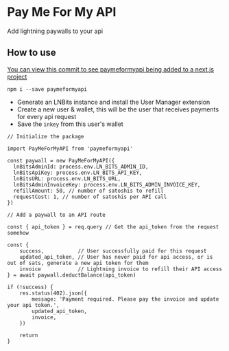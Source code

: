 # Pay Me For My API

Add lightning paywalls to your api

## How to use

[You can view this commit to see paymeformyapi being added to a next.js project](https://github.com/neb-b/usdebt.wtf/commit/d8856abf3a97eaa4b03adba7b0a5b3aa1a610cff)

```
npm i --save paymeformyapi
```

- Generate an LNBits instance and install the User Manager extension
- Create a new user & wallet, this will be the user that receives payments for every api request
- Save the `inkey` from this user's wallet

```
// Initialize the package

import PayMeForMyAPI from 'paymeformyapi'

const paywall = new PayMeForMyAPI({
  lnBitsAdminId: process.env.LN_BITS_ADMIN_ID,
  lnBitsApiKey: process.env.LN_BITS_API_KEY,
  lnBitsURL: process.env.LN_BITS_URL,
  lnBitsAdminInvoiceKey: process.env.LN_BITS_ADMIN_INVOICE_KEY,
  refillAmount: 50, // number of satoshis to refill
  requestCost: 1, // number of satoshis per API call
})
```

```
// Add a paywall to an API route

const { api_token } = req.query // Get the api_token from the request somehow

const {
    success,           // User successfully paid for this request
    updated_api_token, // User has never paid for api access, or is out of sats, generate a new api token for them
    invoice            // Lightning invoice to refill their API access
} = await paywall.deductBalance(api_token)

if (!success) {
    res.status(402).json({
        message: 'Payment required. Please pay the invoice and update your api token.',
        updated_api_token,
        invoice,
    })

    return
}
```
